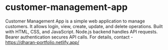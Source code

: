 # customer-management-app
Customer Management App is a simple web application to manage customers. It allows login, view, create, update, and delete operations. Built with HTML, CSS, and JavaScript. Node.js backend handles API requests. Bearer authentication secures API calls. For details, contact - https://dharan-portfolio.netlify.app/
